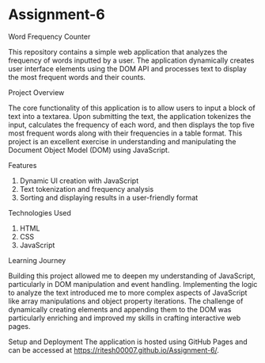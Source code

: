 # Assignment-6

Word Frequency Counter

This repository contains a simple web application that analyzes the frequency of words inputted by a user. The application dynamically creates user interface elements using the DOM API and processes text to display the most frequent words and their counts.

Project Overview

The core functionality of this application is to allow users to input a block of text into a textarea. Upon submitting the text, the application tokenizes the input, calculates the frequency of each word, and then displays the top five most frequent words along with their frequencies in a table format. This project is an excellent exercise in understanding and manipulating the Document Object Model (DOM) using JavaScript.

Features
1) Dynamic UI creation with JavaScript
2) Text tokenization and frequency analysis
3) Sorting and displaying results in a user-friendly format
   
Technologies Used
1) HTML
2) CSS
3) JavaScript

   
Learning Journey

Building this project allowed me to deepen my understanding of JavaScript, particularly in DOM manipulation and event handling. Implementing the logic to analyze the text introduced me to more complex aspects of JavaScript like array manipulations and object property iterations. The challenge of dynamically creating elements and appending them to the DOM was particularly enriching and improved my skills in crafting interactive web pages.

Setup and Deployment
The application is hosted using GitHub Pages and can be accessed at https://ritesh00007.github.io/Assignment-6/. 
